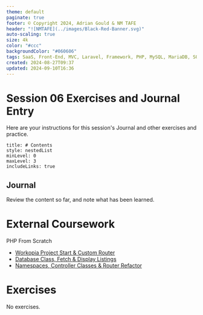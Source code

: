 ```yaml
---
theme: default
paginate: true
footer: © Copyright 2024, Adrian Gould & NM TAFE
header: "![NMTAFE](../images/Black-Red-Banner.svg)"
auto-scaling: true
size: 4k
color: "#ccc"
backgroundColor: "#060606"
tags: SaaS, Front-End, MVC, Laravel, Framework, PHP, MySQL, MariaDB, SQLite, Testing, Unit Testing, Feature Testng, PEST
created: 2024-08-27T09:37
updated: 2024-09-10T16:36
---
```


# Session 06 Exercises and Journal Entry

Here are your instructions for this session's Journal and other exercises and practice.

```table-of-contents
title: # Contents
style: nestedList
minLevel: 0
maxLevel: 3
includeLinks: true
```

## Journal

Review the content so far, and note what has been learned.

# External Coursework

PHP From Scratch

- [Workopia Project Start & Custom Router](https://www.traversymedia.com/products/php-from-scratch-beginner-to-advanced/categories/2154269592)
- [Database Class, Fetch & Display Listings](https://www.traversymedia.com/products/php-from-scratch-beginner-to-advanced/categories/2154269687)
- [Namespaces, Controller Classes & Router Refactor](https://www.traversymedia.com/products/php-from-scratch-beginner-to-advanced/categories/2154269796)

# Exercises

No exercises.